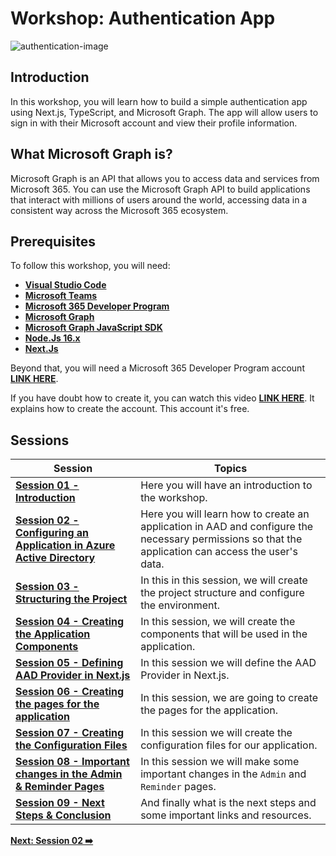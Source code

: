 # Workshop: Authentication App

![authentication-image](./../../workshop-images/authentication.gif)

## Introduction

In this workshop, you will learn how to build a simple authentication app using Next.js, TypeScript, and Microsoft Graph. The app will allow users to sign in with their Microsoft account and view their profile information.

## What Microsoft Graph is?

Microsoft Graph is an API that allows you to access data and services from Microsoft 365. You can use the Microsoft Graph API to build applications that interact with millions of users around the world, accessing data in a consistent way across the Microsoft 365 ecosystem.

## Prerequisites

To follow this workshop, you will need:

- **[Visual Studio Code](https://code.visualstudio.com/)**
- **[Microsoft Teams](https://www.microsoft.com/en-us/microsoft-teams/download-app?rtc=2)**
- **[Microsoft 365 Developer Program](https://developer.microsoft.com/en-us/microsoft-365/dev-program)**
- **[Microsoft Graph](https://developer.microsoft.com/en-us/graph)**
- **[Microsoft Graph JavaScript SDK](https://github.com/microsoftgraph/msgraph-sdk-javascript)**
- **[Node.Js 16.x](https://nodejs.org/en/)**
- **[Next.Js](https://nextjs.org/learn/foundations/about-nextjs)**

Beyond that, you will need a Microsoft 365 Developer Program account **[LINK HERE](https://developer.microsoft.com/en-us/microsoft-365/dev-program)**. 

If you have doubt how to create it, you can watch this video **[LINK HERE](https://www.youtube.com/watch?v=JvWLgirC8xs)**. It explains how to create the account. This account it's free. 

## Sessions


| Session                                                                                | Topics                                                                                                                                              |
| -------------------------------------------------------------------------------------- | --------------------------------------------------------------------------------------------------------------------------------------------------- |
| **[Session 01 - Introduction](01-intro.md)**                                           | Here you will have an introduction to the workshop.                                                                                                 |
| **[Session 02 - Configuring an Application in Azure Active Directory](02-session.md)** | Here you will learn how to create an application in AAD and configure the necessary permissions so that the application can access the user's data. |  |
| **[Session 03 - Structuring the Project](03-session.md)**                              | In this in this session, we will create the project structure and configure the environment.                                                        |
| **[Session 04 - Creating the Application Components](04-session.md)**                  | In this session, we will create the components that will be used in the application.                                                                |
| **[Session 05 - Defining AAD Provider in Next.js](05-session.md)**                     | In this session we will define the AAD Provider in Next.js.                                                                                         |
| **[Session 06 - Creating the pages for the application](06-session.md)**               | In this session, we are going to create the pages for the application.                                                                              |
| **[Session 07 - Creating the Configuration Files](07-session.md)**                         | In this session we will create the configuration files for our application.                                                                         |
| **[Session 08 - Important changes in the Admin & Reminder Pages](08-session.md)**      | In this session we will make some important changes in the `Admin` and `Reminder` pages.                                                            |
| **[Session 09 - Next Steps & Conclusion](09-session.md)**                              | And finally what is the next steps and some important links and resources.                                                                          |

**[Next: Session 02 ➡️](./02-session.md)**








